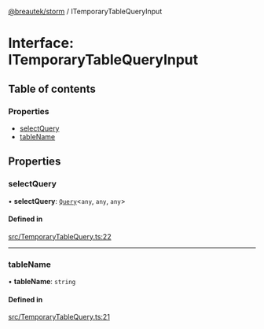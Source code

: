 [@breautek/storm](../README.md) / ITemporaryTableQueryInput

# Interface: ITemporaryTableQueryInput

## Table of contents

### Properties

- [selectQuery](ITemporaryTableQueryInput.md#selectquery)
- [tableName](ITemporaryTableQueryInput.md#tablename)

## Properties

### selectQuery

• **selectQuery**: [`Query`](../classes/Query.md)<`any`, `any`, `any`\>

#### Defined in

[src/TemporaryTableQuery.ts:22](https://github.com/breautek/storm/blob/3dcafe4/src/TemporaryTableQuery.ts#L22)

___

### tableName

• **tableName**: `string`

#### Defined in

[src/TemporaryTableQuery.ts:21](https://github.com/breautek/storm/blob/3dcafe4/src/TemporaryTableQuery.ts#L21)

